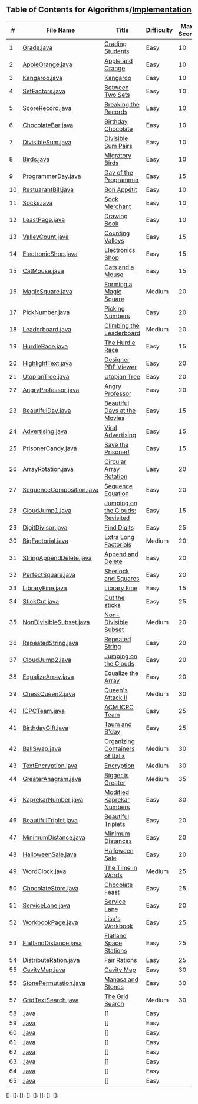## Table of Contents for Algorithms/[Implementation](https://www.hackerrank.com/domains/algorithms?filters%5Bsubdomains%5D%5B%5D=implementation)

| #  | File Name                                            | Title                              | Difficulty | Max Score |
| -- | ---------------------------------------------------- | ---------------------------------- | ---------- | --------- |
| 1  | [Grade.java](Grade.java)                             | [Grading Students]                 | Easy       | 10        |
| 2  | [AppleOrange.java](AppleOrange.java)                 | [Apple and Orange]                 | Easy       | 10        |
| 3  | [Kangaroo.java](Kangaroo.java)                       | [Kangaroo]                         | Easy       | 10        |
| 4  | [SetFactors.java](SetFactors.java)                   | [Between Two Sets]                 | Easy       | 10        |
| 5  | [ScoreRecord.java](ScoreRecord.java)                 | [Breaking the Records]             | Easy       | 10        |
| 6  | [ChocolateBar.java](ChocolateBar.java)               | [Birthday Chocolate]               | Easy       | 10        |
| 7  | [DivisibleSum.java](DivisibleSum.java)               | [Divisible Sum Pairs]              | Easy       | 10        |
| 8  | [Birds.java](Birds.java)                             | [Migratory Birds]                  | Easy       | 10        |
| 9  | [ProgrammerDay.java](ProgrammerDay.java)             | [Day of the Programmer]            | Easy       | 15        |
| 10 | [RestuarantBill.java](RestuarantBill.java)           | [Bon Appétit]                      | Easy       | 10        |
| 11 | [Socks.java](Socks.java)                             | [Sock Merchant]                    | Easy       | 10        |
| 12 | [LeastPage.java](LeastPage.java)                     | [Drawing Book]                     | Easy       | 10        |
| 13 | [ValleyCount.java](ValleyCount.java)                 | [Counting Valleys]                 | Easy       | 15        |
| 14 | [ElectronicShop.java](ElectronicShop.java)           | [Electronics Shop]                 | Easy       | 15        |
| 15 | [CatMouse.java](CatMouse.java)                       | [Cats and a Mouse]                 | Easy       | 15        |
| 16 | [MagicSquare.java](MagicSquare.java)                 | [Forming a Magic Square]           | Medium     | 20        |
| 17 | [PickNumber.java](PickNumber.java)                   | [Picking Numbers]                  | Easy       | 20        |
| 18 | [Leaderboard.java](Leaderboard.java)                 | [Climbing the Leaderboard]         | Medium     | 20        |
| 19 | [HurdleRace.java](HurdleRace.java)                   | [The Hurdle Race]                  | Easy       | 15        |
| 20 | [HighlightText.java](HighlightText.java)             | [Designer PDF Viewer]              | Easy       | 20        |
| 21 | [UtopianTree.java](UtopianTree.java)                 | [Utopian Tree]                     | Easy       | 20        |
| 22 | [AngryProfessor.java](AngryProfessor.java)           | [Angry Professor]                  | Easy       | 20        |
| 23 | [BeautifulDay.java](BeautifulDay.java)               | [Beautiful Days at the Movies]     | Easy       | 15        |
| 24 | [Advertising.java](Advertising.java)                 | [Viral Advertising]                | Easy       | 15        |
| 25 | [PrisonerCandy.java](PrisonerCandy.java)             | [Save the Prisoner!]               | Easy       | 15        |
| 26 | [ArrayRotation.java](ArrayRotation.java)             | [Circular Array Rotation]          | Easy       | 20        |
| 27 | [SequenceComposition.java](SequenceComposition.java) | [Sequence Equation]                | Easy       | 20        |
| 28 | [CloudJump1.java](CloudJump1.java)                   | [Jumping on the Clouds: Revisited] | Easy       | 15        |
| 29 | [DigitDivisor.java](DigitDivisor.java)               | [Find Digits]                      | Easy       | 25        |
| 30 | [BigFactorial.java](BigFactorial.java)               | [Extra Long Factorials]            | Medium     | 20        |
| 31 | [StringAppendDelete.java](StringAppendDelete.java)   | [Append and Delete]                | Easy       | 20        |
| 32 | [PerfectSquare.java](PerfectSquare.java)             | [Sherlock and Squares]             | Easy       | 20        |
| 33 | [LibraryFine.java](LibraryFine.java)                 | [Library Fine]                     | Easy       | 15        |
| 34 | [StickCut.java](StickCut.java)                       | [Cut the sticks]                   | Easy       | 25        |
| 35 | [NonDivisibleSubset.java](NonDivisibleSubset.java)   | [Non-Divisible Subset]             | Medium     | 20        |
| 36 | [RepeatedString.java](RepeatedString.java)           | [Repeated String]                  | Easy       | 20        |
| 37 | [CloudJump2.java](CloudJump2.java)                   | [Jumping on the Clouds]            | Easy       | 20        |
| 38 | [EqualizeArray.java](EqualizeArray.java)             | [Equalize the Array]               | Easy       | 20        |
| 39 | [ChessQueen2.java](ChessQueen2.java)                 | [Queen's Attack II]                | Medium     | 30        |
| 40 | [ICPCTeam.java](ICPCTeam.java)                       | [ACM ICPC Team]                    | Easy       | 25        |
| 41 | [BirthdayGift.java](BirthdayGift.java)               | [Taum and B'day]                   | Easy       | 25        |
| 42 | [BallSwap.java](BallSwap.java)                       | [Organizing Containers of Balls]   | Medium     | 30        |
| 43 | [TextEncryption.java](TextEncryption.java)           | [Encryption]                       | Medium     | 30        |
| 44 | [GreaterAnagram.java](GreaterAnagram.java)           | [Bigger is Greater]                | Medium     | 35        |
| 45 | [KaprekarNumber.java](KaprekarNumber.java)           | [Modified Kaprekar Numbers]        | Easy       | 30        |
| 46 | [BeautifulTriplet.java](BeautifulTriplet.java)       | [Beautiful Triplets]               | Easy       | 20        |
| 47 | [MinimumDistance.java](MinimumDistance.java)         | [Minimum Distances]                | Easy       | 20        |
| 48 | [HalloweenSale.java](HalloweenSale.java)             | [Halloween Sale]                   | Easy       | 20        |
| 49 | [WordClock.java](WordClock.java)                     | [The Time in Words]                | Medium     | 25        |
| 50 | [ChocolateStore.java](ChocolateStore.java)           | [Chocolate Feast]                  | Easy       | 25        |
| 51 | [ServiceLane.java](ServiceLane.java)                 | [Service Lane]                     | Easy       | 20        |
| 52 | [WorkbookPage.java](WorkbookPage.java)               | [Lisa's Workbook]                  | Easy       | 25        |
| 53 | [FlatlandDistance.java](FlatlandDistance.java)       | [Flatland Space Stations]          | Easy       | 25        |
| 54 | [DistributeRation.java](DistributeRation.java)       | [Fair Rations]                     | Easy       | 25        |
| 55 | [CavityMap.java](CavityMap.java)                     | [Cavity Map]                       | Easy       | 30        |
| 56 | [StonePermutation.java](StonePermutation.java)       | [Manasa and Stones]                | Easy       | 30        |
| 57 | [GridTextSearch.java](GridTextSearch.java)           | [The Grid Search]                  | Medium     | 30        |
| 58 | [.java](.java)               | []              | Easy       |         |
| 59 | [.java](.java)               | []              | Easy       |         |
| 60 | [.java](.java)               | []              | Easy       |         |
| 61 | [.java](.java)               | []              | Easy       |         |
| 62 | [.java](.java)               | []              | Easy       |         |
| 63 | [.java](.java)               | []              | Easy       |         |
| 64 | [.java](.java)               | []              | Easy       |         |
| 65 | [.java](.java)               | []              | Easy       |         |

[Grading Students]: https://www.hackerrank.com/challenges/grading/problem
[Apple and Orange]: https://www.hackerrank.com/challenges/apple-and-orange/problem
[Kangaroo]: https://www.hackerrank.com/challenges/kangaroo/problem
[Between Two Sets]: https://www.hackerrank.com/challenges/between-two-sets/problem
[Breaking the Records]: https://www.hackerrank.com/challenges/breaking-best-and-worst-records/problem
[Birthday Chocolate]: https://www.hackerrank.com/challenges/the-birthday-bar/problem
[Divisible Sum Pairs]: https://www.hackerrank.com/challenges/divisible-sum-pairs/problem
[Migratory Birds]: https://www.hackerrank.com/challenges/migratory-birds/problem
[Day of the Programmer]: https://www.hackerrank.com/challenges/day-of-the-programmer/problem
[Bon Appétit]: https://www.hackerrank.com/challenges/bon-appetit/problem
[Sock Merchant]: https://www.hackerrank.com/challenges/sock-merchant/problem
[Drawing Book]: https://www.hackerrank.com/challenges/drawing-book/problem
[Counting Valleys]: https://www.hackerrank.com/challenges/counting-valleys/problem
[Electronics Shop]: https://www.hackerrank.com/challenges/electronics-shop/problem
[Cats and a Mouse]: https://www.hackerrank.com/challenges/cats-and-a-mouse/problem
[Forming a Magic Square]: https://www.hackerrank.com/challenges/magic-square-forming/problem
[Picking Numbers]: https://www.hackerrank.com/challenges/picking-numbers/problem
[Climbing the Leaderboard]: https://www.hackerrank.com/challenges/climbing-the-leaderboard/problem
[The Hurdle Race]: https://www.hackerrank.com/challenges/the-hurdle-race/problem
[Designer PDF Viewer]: https://www.hackerrank.com/challenges/designer-pdf-viewer/problem
[Utopian Tree]: https://www.hackerrank.com/challenges/utopian-tree/problem
[Angry Professor]: https://www.hackerrank.com/challenges/angry-professor/problem
[Beautiful Days at the Movies]: https://www.hackerrank.com/challenges/beautiful-days-at-the-movies/problem
[Viral Advertising]: https://www.hackerrank.com/challenges/strange-advertising/problem
[Save the Prisoner!]: https://www.hackerrank.com/challenges/save-the-prisoner/problem
[Circular Array Rotation]: https://www.hackerrank.com/challenges/circular-array-rotation/problem
[Sequence Equation]: https://www.hackerrank.com/challenges/permutation-equation/problem
[Jumping on the Clouds: Revisited]: https://www.hackerrank.com/challenges/jumping-on-the-clouds-revisited/problem
[Find Digits]: https://www.hackerrank.com/challenges/find-digits/problem
[Extra Long Factorials]: https://www.hackerrank.com/challenges/extra-long-factorials/problem
[Append and Delete]: https://www.hackerrank.com/challenges/append-and-delete/problem
[Sherlock and Squares]: https://www.hackerrank.com/challenges/sherlock-and-squares/problem
[Library Fine]: https://www.hackerrank.com/challenges/library-fine/problem
[Cut the sticks]: https://www.hackerrank.com/challenges/cut-the-sticks/problem
[Non-Divisible Subset]: https://www.hackerrank.com/challenges/non-divisible-subset/problem
[Repeated String]: https://www.hackerrank.com/challenges/repeated-string/problem
[Jumping on the Clouds]: https://www.hackerrank.com/challenges/jumping-on-the-clouds/problem
[Equalize the Array]: https://www.hackerrank.com/challenges/equality-in-a-array/problem
[Queen's Attack II]: https://www.hackerrank.com/challenges/queens-attack-2/problem
[ACM ICPC Team]: https://www.hackerrank.com/challenges/acm-icpc-team/problem
[Taum and B'day]: https://www.hackerrank.com/challenges/taum-and-bday/problem
[Organizing Containers of Balls]: https://www.hackerrank.com/challenges/organizing-containers-of-balls/problem
[Encryption]: https://www.hackerrank.com/challenges/encryption/problem
[Bigger is Greater]: https://www.hackerrank.com/challenges/bigger-is-greater/problem
[Modified Kaprekar Numbers]: https://www.hackerrank.com/challenges/kaprekar-numbers/problem
[Beautiful Triplets]: https://www.hackerrank.com/challenges/beautiful-triplets/problem
[Minimum Distances]: https://www.hackerrank.com/challenges/minimum-distances/problem
[Halloween Sale]: https://www.hackerrank.com/challenges/halloween-sale/problem
[The Time in Words]: https://www.hackerrank.com/challenges/the-time-in-words/problem
[Chocolate Feast]: https://www.hackerrank.com/challenges/chocolate-feast/problem
[Service Lane]: https://www.hackerrank.com/challenges/service-lane/problem
[Lisa's Workbook]: https://www.hackerrank.com/challenges/lisa-workbook/problem
[Flatland Space Stations]: https://www.hackerrank.com/challenges/flatland-space-stations/problem
[Fair Rations]: https://www.hackerrank.com/challenges/fair-rations/problem
[Cavity Map]: https://www.hackerrank.com/challenges/cavity-map/problem
[Manasa and Stones]: https://www.hackerrank.com/challenges/manasa-and-stones/problem
[The Grid Search]: https://www.hackerrank.com/challenges/the-grid-search/problem
[]: 
[]: 
[]: 
[]: 
[]: 
[]: 
[]: 
[]: 
